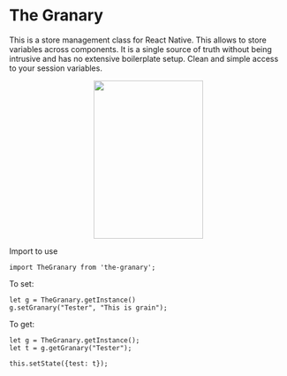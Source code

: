 # The Granary
This is a store management class for React Native. This allows to store variables across components. It is a single source of truth without being intrusive and has no extensive boilerplate setup. Clean and simple access to your session variables. 
<p align="center">
  <img width="198" height="286" src="https://github.com/MarshalPaterson/the-granary/blob/master/assets/TheGranary.png?raw=true">
</p>
Import to use

```
import TheGranary from 'the-granary';
```

To set:

```
let g = TheGranary.getInstance()
g.setGranary("Tester", "This is grain");
```

To get:

```
let g = TheGranary.getInstance();
let t = g.getGranary("Tester");

this.setState({test: t});
```
